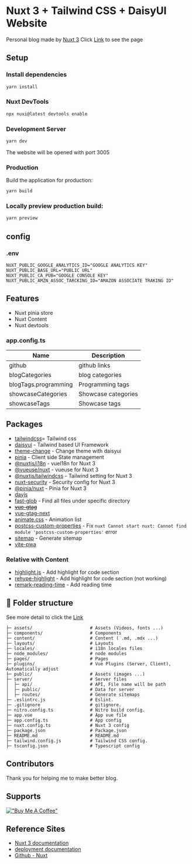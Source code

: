 # Nuxt 3 + Tailwind CSS + DaisyUI Website
Personal blog made by [Nuxt 3](https://nuxt.com/)
Click [Link](https://requiem-blog.netlify.app/) to see the page

## Setup
### Install dependencies
```bash
yarn install
````

### Nuxt DevTools
```bash
npx nuxi@latest devtools enable
```

### Development Server
```bash
yarn dev
```
The website will be opened with port 3005

### Production
Build the application for production:
```bash
yarn build
```

### Locally preview production build:
```bash
yarn preview
```

## config
### .env
```text
NUXT_PUBLIC_GOOGLE_ANALYTICS_ID="GOOGLE ANALYTICS KEY"
NUXT_PUBLIC_BASE_URL="PUBLIC URL"
NUXT_PUBLIC_CA_PUB="GOOGLE CONSOLE KEY"
NUXT_PUBLIC_AMZN_ASSOC_TARCKING_ID="AMAZON ASSOCIATE TRAKING ID"
```
## Features
- Nuxt pinia store
- Nuxt Content
- Nuxt devtools

### app.config.ts
| Name                 | Description         |
|----------------------|---------------------|
| github               | github links        |
| blogCategories       | blog categories     |
| blogTags.programming | Programming tags    |
| showcaseCategories   | Showcase categories |
| showcaseTags         | Showcase tags       |


## Packages
- [tailwindcss](https://tailwindcss.com/)= Tailwind css
- [daisyui](https://daisyui.com/) - Tailwind based UI Framework
- [theme-change](https://github.com/saadeghi/theme-change) - Change theme with daisyui
- [pinia](https://nuxt.com/modules/pinia) - Client side State management
- [@nuxtjs/i18n]() - vueI18n for Nuxt 3
- [@vueuse/nuxt]() - vueuse for Nuxt 3
- [@nuxtjs/tailwindcss](https://tailwindcss.nuxt.dev/) - Tailwind setting for Nuxt 3
- [nuxt-security](https://nuxt-security.vercel.app/getting-started/quick-start) - Security config for Nuxt 3
- [@pinia/nuxt]() - Pinia for Nuxt 3
- [dayjs]() 
- [fast-glob]() - Find all files under specific directory
- ~~[vue-gtag]()~~
- [vue-gtag-next]()
- [animate.css]() - Animation list
- [postcss-custom-properties](https://www.npmjs.com/package/postcss-custom-properties) - Fix ```nuxt Cannot start nuxt: Cannot find module 'postcss-custom-properties'``` error
- [sitemap](https://github.com/ekalinin/sitemap.js) - Generate sitemap
- [vite-pwa](https://github.com/vite-pwa/nuxt)

### Relative with Content
- [highlight.js]() - Add highlight for code section
- [rehype-highlight]() - Add highlight for code section (not working)
- [remark-reading-time]() - Add reading time

## :file_folder: Folder structure
See more detail to click the [Link](https://nuxt.com/docs/guide/directory-structure/nuxt)
```text
├─ assets/                      # Assets (Videos, fonts ...)
├─ components/                  # Components
├─ content/                     # Content ( .md, .mdx ...)
├─ layouts/                     # Layouts
├─ locales/                     # i18n locales files
├─ node_modules/                # node modules
├─ pages/                       # Pages
├─ plugins/                     # Vue Plugins (Server, Client), Automatically adjust
├─ public/                      # Assets (images ...)
├─ server/                      # Server files
│  ├─ api/                      # API, File name will be path
│  ├─ public/                   # Data for server
│  ├─ routes/                   # Generate sitemaps
├─ .eslintrc.js                 # Eslint.
├─ .gitignore                   # gitignore.
├─ nitro.config.ts              # Nitro build config.
├─ app.vue                      # App vue file
├─ app.config.ts                # App config
├─ nuxt.config.ts               # Nuxt 3 config
├─ package.json                 # Package.json
├─ README.md                    # README.md
├─ tailwind.config.js           # Tailwind CSS config.
├─ tsconfig.json                # Typescript config
```

## Contributors
Thank you for helping me to make better blog.

## Supports
[!["Buy Me A Coffee"](https://www.buymeacoffee.com/assets/img/custom_images/orange_img.png)](https://www.buymeacoffee.com/youngjinkwak)

## Reference Sites
- [Nuxt 3 documentation](https://nuxt.com/docs/getting-started/introduction)
- [deployment documentation](https://nuxt.com/docs/getting-started/deployment)
- [Github - Nuxt](https://github.com/nuxt/nuxt)
